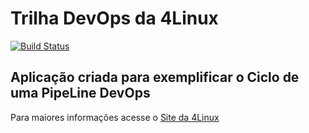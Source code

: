 # Trilha DevOps da 4Linux

<!-- Altere a Flag abaixo com sua URL do Travis -->
[![Build Status](https://travis-ci.com/dygomes/DevOpsLab-HelloWorld.svg?branch=master)](https://travis-ci.com/dygomes/DevOpsLab-HelloWorld)

## Aplicação criada para exemplificar o Ciclo de uma PipeLine DevOps


Para maiores informações acesse o [Site da 4Linux](https://www.4linux.com.br/cursos/devops)
